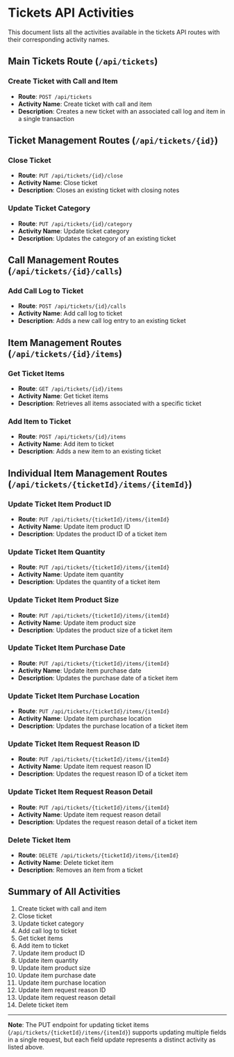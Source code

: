 # Tickets API Activities

This document lists all the activities available in the tickets API routes with their corresponding activity names.

## Main Tickets Route (`/api/tickets`)

### Create Ticket with Call and Item
- **Route**: `POST /api/tickets`
- **Activity Name**: Create ticket with call and item
- **Description**: Creates a new ticket with an associated call log and item in a single transaction

## Ticket Management Routes (`/api/tickets/{id}`)

### Close Ticket
- **Route**: `PUT /api/tickets/{id}/close`
- **Activity Name**: Close ticket
- **Description**: Closes an existing ticket with closing notes

### Update Ticket Category
- **Route**: `PUT /api/tickets/{id}/category`
- **Activity Name**: Update ticket category
- **Description**: Updates the category of an existing ticket

## Call Management Routes (`/api/tickets/{id}/calls`)

### Add Call Log to Ticket
- **Route**: `POST /api/tickets/{id}/calls`
- **Activity Name**: Add call log to ticket
- **Description**: Adds a new call log entry to an existing ticket

## Item Management Routes (`/api/tickets/{id}/items`)

### Get Ticket Items
- **Route**: `GET /api/tickets/{id}/items`
- **Activity Name**: Get ticket items
- **Description**: Retrieves all items associated with a specific ticket

### Add Item to Ticket
- **Route**: `POST /api/tickets/{id}/items`
- **Activity Name**: Add item to ticket
- **Description**: Adds a new item to an existing ticket

## Individual Item Management Routes (`/api/tickets/{ticketId}/items/{itemId}`)

### Update Ticket Item Product ID
- **Route**: `PUT /api/tickets/{ticketId}/items/{itemId}`
- **Activity Name**: Update item product ID
- **Description**: Updates the product ID of a ticket item

### Update Ticket Item Quantity
- **Route**: `PUT /api/tickets/{ticketId}/items/{itemId}`
- **Activity Name**: Update item quantity
- **Description**: Updates the quantity of a ticket item

### Update Ticket Item Product Size
- **Route**: `PUT /api/tickets/{ticketId}/items/{itemId}`
- **Activity Name**: Update item product size
- **Description**: Updates the product size of a ticket item

### Update Ticket Item Purchase Date
- **Route**: `PUT /api/tickets/{ticketId}/items/{itemId}`
- **Activity Name**: Update item purchase date
- **Description**: Updates the purchase date of a ticket item

### Update Ticket Item Purchase Location
- **Route**: `PUT /api/tickets/{ticketId}/items/{itemId}`
- **Activity Name**: Update item purchase location
- **Description**: Updates the purchase location of a ticket item

### Update Ticket Item Request Reason ID
- **Route**: `PUT /api/tickets/{ticketId}/items/{itemId}`
- **Activity Name**: Update item request reason ID
- **Description**: Updates the request reason ID of a ticket item

### Update Ticket Item Request Reason Detail
- **Route**: `PUT /api/tickets/{ticketId}/items/{itemId}`
- **Activity Name**: Update item request reason detail
- **Description**: Updates the request reason detail of a ticket item

### Delete Ticket Item
- **Route**: `DELETE /api/tickets/{ticketId}/items/{itemId}`
- **Activity Name**: Delete ticket item
- **Description**: Removes an item from a ticket

## Summary of All Activities

1. Create ticket with call and item
2. Close ticket
3. Update ticket category
4. Add call log to ticket
5. Get ticket items
6. Add item to ticket
7. Update item product ID
8. Update item quantity
9. Update item product size
10. Update item purchase date
11. Update item purchase location
12. Update item request reason ID
13. Update item request reason detail
14. Delete ticket item

---

**Note**: The PUT endpoint for updating ticket items (`/api/tickets/{ticketId}/items/{itemId}`) supports updating multiple fields in a single request, but each field update represents a distinct activity as listed above.